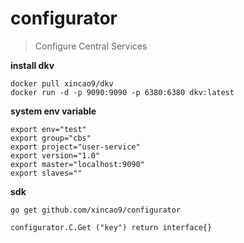 # configurator

>Configure Central Services

**install dkv**
```
docker pull xincao9/dkv
docker run -d -p 9090:9090 -p 6380:6380 dkv:latest
```

**system env variable**
```
export env="test"
export group="cbs"
export project="user-service"
export version="1.0"
export master="localhost:9090"
export slaves=""
```

**sdk**

```
go get github.com/xincao9/configurator

configurator.C.Get ("key") return interface{}
```

